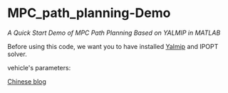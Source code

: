 # MPC_path_planning-Demo
*A Quick Start Demo of MPC Path Planning Based on YALMIP in MATLAB*

Before using this code, we want you to have installed [Yalmip](https://yalmip.github.io/download/) and IPOPT solver.

vehicle's parameters:



[Chinese blog](https://zhuanlan.zhihu.com/p/652511722)
